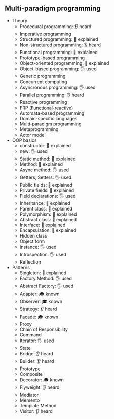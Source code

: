 ## Multi-paradigm programming

- Theory
  - Procedural programming: 👂 heard
  - Imperative programming
  - Structured programming: 🙋 explained
  - Non-structured programming: 👂 heard
  - Functional programming: 🙋 explained
  - Prototype-based programming
  - Object-oriented programming: 🙋 explained
  - Object-based programming: 🖐️ used
  - Generic programming
  - Concurrent computing
  - Asyncronous programming: 🖐️ used
  - Parallel programming: 👂 heard
  - Reactive programming
  - FRP (Functional-reactive)
  - Automata-based programming
  - Domain-specific languages
  - Multi-paradigm programming
  - Metaprogramming
  - Actor model
- OOP basics
  - constructor: 🙋 explained
  - new: 🖐️ used
  - Static method: 🙋 explained
  - Method: 🙋 explained
  - Async method: 🖐️ used
  - Getters, Setters: 🖐️ used
  - Public fields: 🙋 explained
  - Private fields: 🙋 explained
  - Field declarations: 🖐️ used
  - Inheritance: 🙋 explained
  - Parent class: 🙋 explained
  - Polymorphism: 🙋 explained
  - Abstract class: 🙋 explained
  - Interface: 🙋 explained
  - Encapsulation: 🙋 explained
  - Hidden class
  - Object form
  - instance: 🖐️ used
  - Introspection: 🖐️ used
  - Reflection
- Patterns
  - Singleton: 🙋 explained
  - Factory Method: 🖐️ used
  - Abstract Factory: 🖐️ used
  - Adapter: 🎓 known
  - Observer: 🎓 known
  - Strategy: 👂 heard
  - Facade: 🎓 known
  - Proxy
  - Chain of Responsibility
  - Command
  - Iterator: 🖐️ used
  - State
  - Bridge: 👂 heard
  - Builder: 👂 heard
  - Prototype
  - Composite
  - Decorator: 🎓 known
  - Flyweight: 👂 heard
  - Mediator
  - Memento
  - Template Method
  - Visitor: 👂 heard
